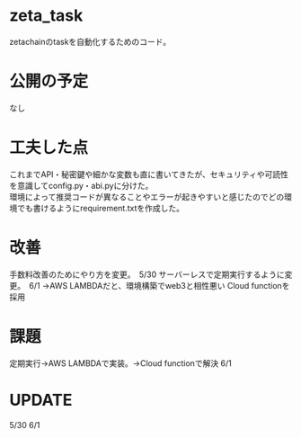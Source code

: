 # zeta_task
zetachainのtaskを自動化するためのコード。

# 公開の予定
なし

# 工夫した点
これまでAPI・秘密鍵や細かな変数も直に書いてきたが、セキュリティや可読性を意識してconfig.py・abi.pyに分けた。  
環境によって推奨コードが異なることやエラーが起きやすいと感じたのでどの環境でも書けるようにrequirement.txtを作成した。

# 改善
手数料改善のためにやり方を変更。　5/30
サーバーレスで定期実行するように変更。　6/1
→AWS LAMBDAだと、環境構築でweb3と相性悪い
Cloud functionを採用

# 課題
定期実行→AWS LAMBDAで実装。→Cloud functionで解決 6/1

# UPDATE
5/30
6/1
